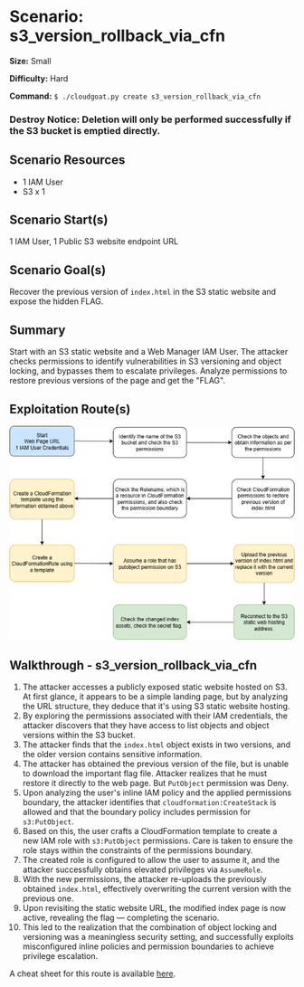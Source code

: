 # Scenario: s3_version_rollback_via_cfn

**Size:** Small

**Difficulty:** Hard

**Command:** `$ ./cloudgoat.py create s3_version_rollback_via_cfn`

### Destroy Notice: Deletion will only be performed successfully if the S3 bucket is emptied directly.

## Scenario Resources

* 1 IAM User
* S3 x 1

## Scenario Start(s)

1 IAM User, 1 Public S3 website endpoint URL

## Scenario Goal(s)

Recover the previous version of `index.html` in the S3 static website and expose the hidden FLAG.

## Summary

Start with an S3 static website and a Web Manager IAM User. The attacker checks permissions to identify vulnerabilities in S3 versioning and object locking, and bypasses them to escalate privileges. Analyze permissions to restore previous versions of the page and get the "FLAG".

## Exploitation Route(s)

![Scenario Route(s)](./assets/route.png)

## Walkthrough - s3_version_rollback_via_cfn

1. The attacker accesses a publicly exposed static website hosted on S3. At first glance, it appears to be a simple landing page, but by analyzing the URL structure, they deduce that it's using S3 static website hosting.
2. By exploring the permissions associated with their IAM credentials, the attacker discovers that they have access to list objects and object versions within the S3 bucket.
3. The attacker finds that the `index.html` object exists in two versions, and the older version contains sensitive information.
4. The attacker has obtained the previous version of the file, but is unable to download the important flag file. Attacker realizes that he must restore it directly to the web page. But `PutObject` permission was Deny.
5. Upon analyzing the user's inline IAM policy and the applied permissions boundary, the attacker identifies that `cloudformation:CreateStack` is allowed and that the boundary policy includes permission for `s3:PutObject`.
6. Based on this, the user crafts a CloudFormation template to create a new IAM role with `s3:PutObject` permissions. Care is taken to ensure the role stays within the constraints of the permissions boundary.
7. The created role is configured to allow the user to assume it, and the attacker successfully obtains elevated privileges via `AssumeRole`.
8. With the new permissions, the attacker re-uploads the previously obtained `index.html`, effectively overwriting the current version with the previous one.
9. Upon revisiting the static website URL, the modified index page is now active, revealing the flag — completing the scenario.
10. This led to the realization that the combination of object locking and versioning was a meaningless security setting, and successfully exploits misconfigured inline policies and permission boundaries to achieve privilege escalation.

A cheat sheet for this route is available [here](./cheat_sheet.md).
